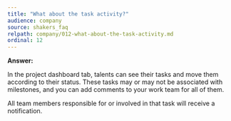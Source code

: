 ```yaml
---
title: "What about the task activity?"
audience: company
source: shakers_faq
relpath: company/012-what-about-the-task-activity.md
ordinal: 12
---
```


**Answer:**

In the project dashboard tab, talents can see their tasks and move them according to their status. These tasks may or may not be associated with milestones, and you can add comments to your work team for all of them.

All team members responsible for or involved in that task will receive a notification.
